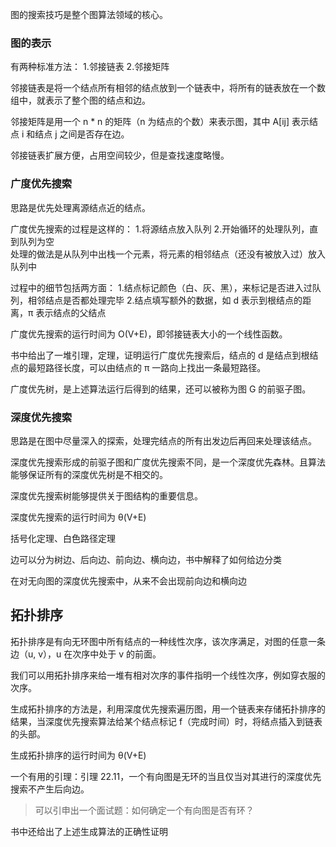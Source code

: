图的搜索技巧是整个图算法领域的核心。

### 图的表示

有两种标准方法：
1.邻接链表
2.邻接矩阵

邻接链表是将一个结点所有相邻的结点放到一个链表中，将所有的链表放在一个数组中，就表示了整个图的结点和边。

邻接矩阵是用一个 n * n 的矩阵（n 为结点的个数）来表示图，其中 A[ij] 表示结点 i 和结点 j 之间是否存在边。

邻接链表扩展方便，占用空间较少，但是查找速度略慢。

### 广度优先搜索

思路是优先处理离源结点近的结点。

广度优先搜索的过程是这样的：
1.将源结点放入队列
2.开始循环的处理队列，直到队列为空  
处理的做法是从队列中出栈一个元素，将元素的相邻结点（还没有被放入过）放入队列中  

过程中的细节包括两方面：
1.结点标记颜色（白、灰、黑），来标记是否进入过队列，相邻结点是否都处理完毕
2.结点填写额外的数据，如 d 表示到根结点的距离，π 表示结点的父结点

广度优先搜索的运行时间为 O(V+E)，即邻接链表大小的一个线性函数。

书中给出了一堆引理，定理，证明运行广度优先搜索后，结点的 d
 是结点到根结点的最短路径长度，可以由结点的 π 一路向上找出一条最短路径。
 
广度优先树，是上述算法运行后得到的结果，还可以被称为图 G 的前驱子图。

### 深度优先搜索

思路是在图中尽量深入的探索，处理完结点的所有出发边后再回来处理该结点。  

深度优先搜索形成的前驱子图和广度优先搜索不同，是一个深度优先森林。且算法能够保证所有的深度优先树是不相交的。    

深度优先搜索树能够提供关于图结构的重要信息。  

深度优先搜索的运行时间为 θ(V+E)  

括号化定理、白色路径定理  

边可以分为树边、后向边、前向边、横向边，书中解释了如何给边分类  

在对无向图的深度优先搜索中，从来不会出现前向边和横向边  

## 拓扑排序

拓扑排序是有向无环图中所有结点的一种线性次序，该次序满足，对图的任意一条边（u, v），u 在次序中处于 v 的前面。  

我们可以用拓扑排序来给一堆有相对次序的事件指明一个线性次序，例如穿衣服的次序。  

生成拓扑排序的方法是，利用深度优先搜索遍历图，用一个链表来存储拓扑排序的结果，当深度优先搜索算法给某个结点标记 f（完成时间）时，将结点插入到链表的头部。  

生成拓扑排序的运行时间为 θ(V+E)  

一个有用的引理：引理 22.11，一个有向图是无环的当且仅当对其进行的深度优先搜索不产生后向边。

>可以引申出一个面试题：如何确定一个有向图是否有环？

书中还给出了上述生成算法的正确性证明  






